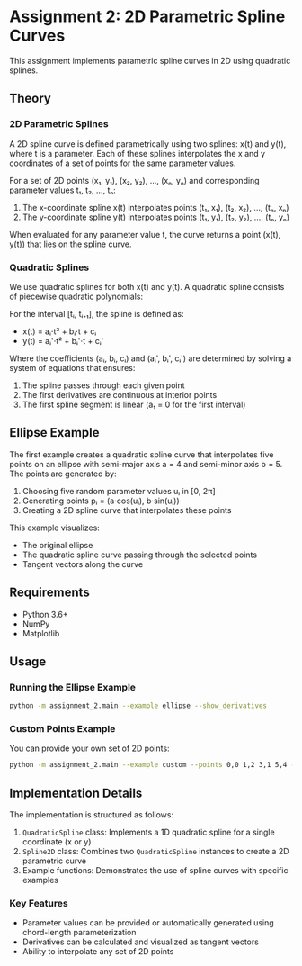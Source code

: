 # Assignment 2: 2D Parametric Spline Curves

This assignment implements parametric spline curves in 2D using quadratic splines.

## Theory

### 2D Parametric Splines

A 2D spline curve is defined parametrically using two splines: x(t) and y(t), where t is a parameter. Each of these splines interpolates the x and y coordinates of a set of points for the same parameter values.

For a set of 2D points (x₁, y₁), (x₂, y₂), ..., (xₙ, yₙ) and corresponding parameter values t₁, t₂, ..., tₙ:

1. The x-coordinate spline x(t) interpolates points (t₁, x₁), (t₂, x₂), ..., (tₙ, xₙ)
2. The y-coordinate spline y(t) interpolates points (t₁, y₁), (t₂, y₂), ..., (tₙ, yₙ)

When evaluated for any parameter value t, the curve returns a point (x(t), y(t)) that lies on the spline curve.

### Quadratic Splines

We use quadratic splines for both x(t) and y(t). A quadratic spline consists of piecewise quadratic polynomials:

For the interval [tᵢ, tᵢ₊₁], the spline is defined as:
- x(t) = aᵢ⋅t² + bᵢ⋅t + cᵢ
- y(t) = aᵢ'⋅t² + bᵢ'⋅t + cᵢ'

Where the coefficients (aᵢ, bᵢ, cᵢ) and (aᵢ', bᵢ', cᵢ') are determined by solving a system of equations that ensures:
1. The spline passes through each given point
2. The first derivatives are continuous at interior points
3. The first spline segment is linear (a₁ = 0 for the first interval)

## Ellipse Example

The first example creates a quadratic spline curve that interpolates five points on an ellipse with semi-major axis a = 4 and semi-minor axis b = 5. The points are generated by:

1. Choosing five random parameter values uᵢ in [0, 2π]
2. Generating points pᵢ = (a⋅cos(uᵢ), b⋅sin(uᵢ))
3. Creating a 2D spline curve that interpolates these points

This example visualizes:
- The original ellipse
- The quadratic spline curve passing through the selected points
- Tangent vectors along the curve

## Requirements

- Python 3.6+
- NumPy
- Matplotlib

## Usage

### Running the Ellipse Example

```bash
python -m assignment_2.main --example ellipse --show_derivatives
```

### Custom Points Example

You can provide your own set of 2D points:

```bash
python -m assignment_2.main --example custom --points 0,0 1,2 3,1 5,4 --show_derivatives
```

## Implementation Details

The implementation is structured as follows:

1. `QuadraticSpline` class: Implements a 1D quadratic spline for a single coordinate (x or y)
2. `Spline2D` class: Combines two `QuadraticSpline` instances to create a 2D parametric curve
3. Example functions: Demonstrates the use of spline curves with specific examples

### Key Features

- Parameter values can be provided or automatically generated using chord-length parameterization
- Derivatives can be calculated and visualized as tangent vectors
- Ability to interpolate any set of 2D points 